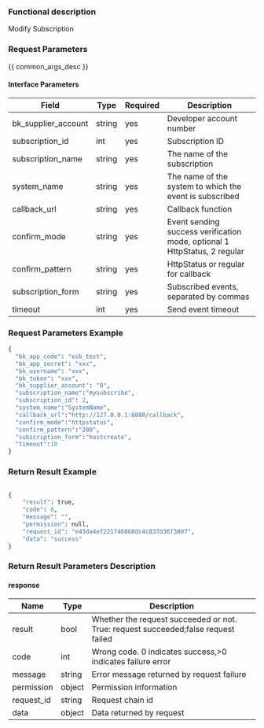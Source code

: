 ### Functional description

Modify Subscription

### Request Parameters

{{ common_args_desc }}

#### Interface Parameters

| Field                   | Type    | Required   | Description                                            |
|------------------------|----------|--------|--------------------------------------------------|
| bk_supplier_account    |  string   | yes  | Developer account number                                       |
| subscription_id        |  int      | yes  | Subscription ID                                           |
| subscription_name      |  string   | yes  | The name of the subscription                                       |
| system_name            |  string   | yes  | The name of the system to which the event is subscribed                             |
| callback_url           |  string   | yes  | Callback function                                         |
| confirm_mode           |  string   | yes  | Event sending success verification mode, optional 1 HttpStatus, 2 regular|
| confirm_pattern        |  string   | yes  | HttpStatus or regular for callback                       |
| subscription_form      |  string   | yes  | Subscribed events, separated by commas                            |
| timeout                |  int      | yes      | Send event timeout                                 |


### Request Parameters Example

```python
{
  "bk_app_code": "esb_test",
  "bk_app_secret": "xxx",
  "bk_username": "xxx",
  "bk_token": "xxx",
  "bk_supplier_account": "0",
  "subscription_name":"mysubscribe",
  "subscription_id": 2,
  "system_name":"SystemName",
  "callback_url":"http://127.0.0.1:8080/callback",
  "confirm_mode":"httpstatus",
  "confirm_pattern":"200",
  "subscription_form":"hostcreate",
  "timeout":10
}
```

### Return Result Example

```python

{
    "result": true,
    "code": 0,
    "message": "",
    "permission": null,
    "request_id": "e43da4ef221746868dc4c837d36f3807",
    "data": "success"
}
```

### Return Result Parameters Description

#### response

| Name    | Type   | Description                                    |
| ------- | ------ | ------------------------------------- |
| result  | bool   | Whether the request succeeded or not. True: request succeeded;false request failed|
| code    |  int    | Wrong code. 0 indicates success,>0 indicates failure error   |
| message | string |Error message returned by request failure                   |
| permission    |  object |Permission information    |
| request_id    |  string |Request chain id    |
| data    |  object |Data returned by request                          |

